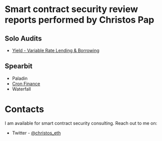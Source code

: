 # Smart contract security review reports performed by Christos Pap

## Solo Audits
- [Yield - Variable Rate Lending & Borrowing](https://github.com/DecorativePineapple/audits/blob/main/audits/solo/Yield-VR-Solo-Security-Review.md)


## Spearbit
- Paladin
- [Cron Finance](https://github.com/spearbit/portfolio/blob/master/pdfs/CronFinance-Spearbit-Security-Review.pdf)	
- Waterfall	


# Contacts
I am available for smart contract security consulting. Reach out to me on:
- Twitter - [@christos_eth](https://twitter.com/christos_eth)
